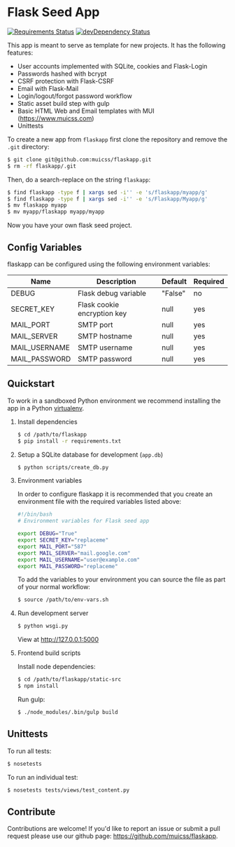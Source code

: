 # Flask Seed App

[![Requirements Status](https://requires.io/github/muicss/flaskapp/requirements.svg?branch=master)](https://requires.io/github/muicss/flaskapp/requirements/?branch=master)
[![devDependency Status](https://david-dm.org/muicss/flaskapp/dev-status.svg?path=static-src)](https://david-dm.org/muicss/flaskapp?path=static-src#info=devDependencies)

This app is meant to serve as template for new projects. It has the following features:

  * User accounts implemented with SQLite, cookies and Flask-Login
  * Passwords hashed with bcrypt
  * CSRF protection with Flask-CSRF
  * Email with Flask-Mail
  * Login/logout/forgot password workflow
  * Static asset build step with gulp
  * Basic HTML Web and Email templates with MUI (https://www.muicss.com)
  * Unittests

To create a new app from `flaskapp` first clone the repository and remove the `.git` directory:

```bash
$ git clone git@github.com:muicss/flaskapp.git
$ rm -rf flaskapp/.git
```

Then, do a search-replace on the string `flaskapp`:

```bash
$ find flaskapp -type f | xargs sed -i'' -e 's/flaskapp/myapp/g'
$ find flaskapp -type f | xargs sed -i'' -e 's/Flaskapp/Myapp/g'
$ mv flaskapp myapp
$ mv myapp/flaskapp myapp/myapp
```

Now you have your own flask seed project.

## Config Variables

flaskapp can be configured using the following environment variables:

Name          | Description                 | Default | Required
------------- | --------------------------- | ------- | -------
DEBUG         | Flask debug variable        | "False" | no
SECRET_KEY    | Flask cookie encryption key | null    | yes
MAIL_PORT     | SMTP port                   | null    | yes
MAIL_SERVER   | SMTP hostname               | null    | yes
MAIL_USERNAME | SMTP username               | null    | yes
MAIL_PASSWORD | SMTP password               | null    | yes

## Quickstart

To work in a sandboxed Python environment we recommend installing the app in a Python [virtualenv](https://pypi.python.org/pypi/virtualenv).

1. Install dependencies

    ```bash
    $ cd /path/to/flaskapp
    $ pip install -r requirements.txt
    ```

1. Setup a SQLite database for development (`app.db`)

   ```bash
   $ python scripts/create_db.py
   ```

1. Environment variables

   In order to configure flaskapp it is recommended that you create an environment file with the required variables listed above:
   
   ```bash
   #!/bin/bash
   # Environment variables for Flask seed app
   
   export DEBUG="True"
   export SECRET_KEY="replaceme"
   export MAIL_PORT="587"
   export MAIL_SERVER="mail.google.com"
   export MAIL_USERNAME="user@example.com"
   export MAIL_PASSWORD="replaceme"
   ```
   
   To add the variables to your environment you can source the file as part of your normal workflow:
   
   ```bash
   $ source /path/to/env-vars.sh
   ```

1. Run development server

   ```bash
   $ python wsgi.py
   ```

   View at http://127.0.0.1:5000

1. Frontend build scripts

   Install node dependencies:

   ```bash
   $ cd /path/to/flaskapp/static-src
   $ npm install
   ```

   Run gulp:

   ```bash
   $ ./node_modules/.bin/gulp build
   ```

## Unittests ##

To run all tests:

```bash
$ nosetests
```

To run an individual test:

```bash
$ nosetests tests/views/test_content.py
```

## Contribute ##

Contributions are welcome! If you'd like to report an issue or submit a pull request please use our github page: https://github.com/muicss/flaskapp.

